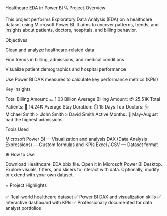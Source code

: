 Healthcare EDA in Power BI
🔍 Project Overview

This project performs Exploratory Data Analysis (EDA) on a healthcare dataset using Microsoft Power BI.
It aims to uncover patterns, trends, and insights about patients, doctors, hospitals, and billing behavior.

Objectives

Clean and analyze healthcare-related data

Find trends in billing, admissions, and medical conditions

Visualize patient demographics and hospital performance

Use Power BI DAX measures to calculate key performance metrics (KPIs)

Key Insights 

Total Billing Amount: 💵 1.03 Billion
Average Billing Amount: 💳 25.51K
Total Patients: 👥 14.24K
Average Stay Duration: ⏱️ 15 Days
Top Doctors: 🩺 Michael Smith > John Smith > David Smith
Active Months: 📆 May–August had the highest admissions.

Tools Used

Microsoft Power BI — Visualization and analysis
DAX (Data Analysis Expressions) — Custom formulas and KPIs
Excel / CSV — Dataset format


⚙️ How to Use

Download Healthcare_EDA.pbix file.
Open it in Microsoft Power BI Desktop.
Explore visuals, filters, and slicers to interact with data.
Optionally, modify or extend with your own dataset.

⭐ Project Highlights

✅ Real-world healthcare dataset
✅ Power BI DAX and visualization skills
✅ Interactive dashboard with KPIs
✅ Professionally documented for data analyst portfolios

